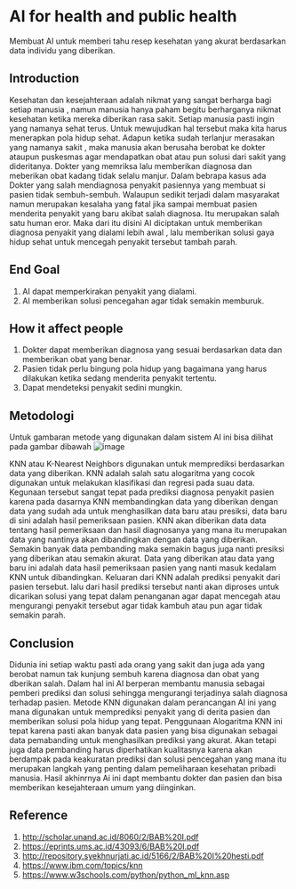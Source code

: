 # AI for health and public health
Membuat AI untuk memberi tahu resep kesehatan yang akurat berdasarkan data individu yang diberikan.

## Introduction
Kesehatan dan kesejahteraan adalah nikmat yang sangat berharga bagi setiap manusia , namun manusia hanya paham begitu berharganya nikmat kesehatan ketika mereka diberikan rasa sakit. Setiap manusia pasti ingin yang namanya sehat terus. Untuk mewujudkan hal tersebut maka kita harus menerapkan pola hidup sehat. Adapun ketika sudah terlanjur merasakan yang namanya sakit , maka manusia akan berusaha berobat ke dokter ataupun puskesmas agar mendapatkan obat atau pun solusi dari sakit yang dideritanya. Dokter yang memriksa lalu memberikan diagnosa dan meberikan obat kadang tidak selalu manjur. Dalam bebrapa kasus ada Dokter yang salah mendiagnosa penyakit pasiennya yang membuat si pasien tidak sembuh-sembuh. Walaupun sedikit terjadi dalam masyarakat namun merupakan kesalaha yang fatal jika sampai membuat pasien menderita penyakit yang baru akibat salah diagnosa. Itu merupakan salah satu human eror. Maka dari itu disini AI diciptakan untuk memberikan diagnosa penyakit yang dialami lebih awal , lalu memberikan solusi gaya hidup sehat untuk mencegah penyakit tersebut tambah parah.

## End Goal
1. AI dapat memperkirakan penyakit yang dialami.
2. AI memberikan solusi pencegahan agar tidak semakin memburuk.

## How it affect people
1. Dokter dapat memberikan diagnosa yang sesuai berdasarkan data dan memberikan obat yang benar.
2. Pasien tidak perlu bingung pola hidup yang bagaimana yang harus dilakukan ketika sedang menderita penyakit tertentu.
3. Dapat mendeteksi penyakit sedini mungkin.

## Metodologi
Untuk gambaran metode yang digunakan dalam sistem AI ini bisa dilihat pada gambar dibawah
![image](https://github.com/kausaraghnia/kausaraghnia/assets/148691014/a3738fa6-4cf7-4ed3-a119-49b342b49cf7)

KNN atau K-Nearest Neighbors digunakan untuk memprediksi berdasarkan data yang diberikan. KNN adalah salah satu alogaritma yang cocok digunakan untuk melakukan klasifikasi dan regresi pada suau data. Kegunaan tersebut sangat tepat pada prediksi diagnosa penyakit pasien karena pada dasarnya KNN membandingkan data yang diberikan dengan data yang sudah ada untuk menghasilkan data baru atau presiksi, data baru di sini adalah hasil pemeriksaan pasien. KNN akan diberikan data data tentang hasil pemeriksaan dan hasil diagnosanya yang mana itu merupakan data yang nantinya akan dibandingkan dengan data yang diberikan. Semakin banyak data pembanding maka semakin bagus juga nanti presiksi yang diberikan atau semakin akurat. Data yang diberikan atau data yang baru ini adalah data hasil pemeriksaan pasien yang nanti masuk kedalam KNN untuk dibandingkan. Keluaran dari KNN adalah prediksi penyakit dari pasien tersebut. lalu dari hasil prediksi tersebut nanti akan diproses untuk dicarikan solusi yang tepat dalam penanganan agar dapat mencegah atau mengurangi penyakit tersebut agar tidak kambuh atau pun agar tidak semakin parah. 

## Conclusion
Didunia ini setiap waktu pasti ada orang yang sakit dan juga ada yang berobat namun tak kunjung sembuh karena diagnosa dan obat yang dberikan salah. Dalam hal ini AI berperan membantu manusia sebagai pemberi prediksi dan solusi sehingga mengurangi terjadinya salah diagnosa terhadap pasien. Metode KNN digunakan dalam perancangan AI ini yang mana digunakan untuk memprediksi penyakit yang di derita pasien dan memberikan solusi pola hidup yang tepat. Penggunaan Alogaritma KNN ini tepat karena pasti akan banyak data pasien yang bisa digunakan sebagai data pemabanding untuk menghasilkan prediksi yang akurat. Akan tetapi juga data pembanding harus diperhatikan kualitasnya karena akan berdampak pada keakuratan prediksi dan solusi pencegahan yang mana itu merupakan langkah yang penting dalam pemeliharaan kesehatan pribadi manusia. Hasil akhinrnya Ai ini dapt membantu dokter dan pasien dan bisa memberikan kesejahteraan umum yang diinginkan.

## Reference
1. http://scholar.unand.ac.id/8060/2/BAB%20I.pdf
2. https://eprints.ums.ac.id/43093/6/BAB%20I.pdf
3. http://repository.syekhnurjati.ac.id/5166/2/BAB%20I%20hesti.pdf
4. https://www.ibm.com/topics/knn
5. https://www.w3schools.com/python/python_ml_knn.asp
